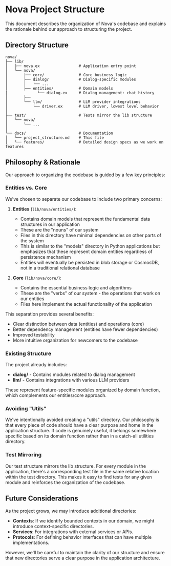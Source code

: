# Nova Project Structure

This document describes the organization of Nova's codebase and explains the rationale behind our approach to structuring the project.

## Directory Structure

```
nova/
├── lib/
│   ├── nova.ex                 # Application entry point
│   └── nova/
│       ├── core/               # Core business logic 
│       ├── dialog/             # Dialog-specific modules
│       │   └── ...
│       ├── entities/           # Domain models
|             └── dialog.ex     # Dialog management: chat history
│       ├── 
│       └── llm/                # LLM provider integrations
│           └── driver.ex       # LLM driver, lowest level behavior
│
├── test/                       # Tests mirror the lib structure
│   └── nova/
│       └── ...
│
└── docs/                       # Documentation
│   └── project_structure.md    # This file
│   └── features/               # Detailed design specs as we work on features
```

## Philosophy & Rationale

Our approach to organizing the codebase is guided by a few key principles:

### Entities vs. Core

We've chosen to separate our codebase to include two primary concerns:

1. **Entities** (`lib/nova/entities/`):
   - Contains domain models that represent the fundamental data structures in our application
   - These are the "nouns" of our system
   - Files in this directory have minimal dependencies on other parts of the system
   - This is similar to the "models" directory in Python applications but emphasizes that these represent domain entities regardless of persistence mechanism
   - Entities will eventually be persisted in blob storage or CosmosDB, not in a traditional relational database

2. **Core** (`lib/nova/core/`):
   - Contains the essential business logic and algorithms
   - These are the "verbs" of our system - the operations that work on our entities
   - Files here implement the actual functionality of the application

This separation provides several benefits:
- Clear distinction between data (entities) and operations (core)
- Better dependency management (entities have fewer dependencies)
- Improved testability
- More intuitive organization for newcomers to the codebase

### Existing Structure

The project already includes:

- **dialog/** - Contains modules related to dialog management
- **llm/** - Contains integrations with various LLM providers

These represent feature-specific modules organized by domain function, which complements our entities/core approach.

### Avoiding "Utils"

We've intentionally avoided creating a "utils" directory. Our philosophy is that every piece of code should have a clear purpose and home in the application structure. If code is genuinely useful, it belongs somewhere specific based on its domain function rather than in a catch-all utilities directory.

### Test Mirroring

Our test structure mirrors the lib structure. For every module in the application, there's a corresponding test file in the same relative location within the test directory. This makes it easy to find tests for any given module and reinforces the organization of the codebase.

## Future Considerations

As the project grows, we may introduce additional directories:

- **Contexts**: If we identify bounded contexts in our domain, we might introduce context-specific directories.
- **Services**: For integrations with external services or APIs.
- **Protocols**: For defining behavior interfaces that can have multiple implementations.

However, we'll be careful to maintain the clarity of our structure and ensure that new directories serve a clear purpose in the application architecture.
